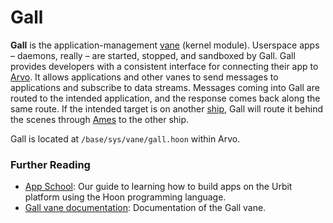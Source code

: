 # Gall

**Gall** is the application-management [vane](/glossary/vane) (kernel module). Userspace apps –⁠ daemons, really –⁠ are started, stopped, and sandboxed by Gall. Gall provides developers with a consistent interface for connecting their app to [Arvo](/glossary/arvo). It allows applications and other vanes to send messages to applications and subscribe to data streams. Messages coming into Gall are routed to the intended application, and the response comes back along the same route. If the intended target is on another [ship](/glossary/ship), Gall will route it behind the scenes through [Ames](/glossary/ames) to the other ship.

Gall is located at `/base/sys/vane/gall.hoon` within Arvo.

### Further Reading

- [App School](/courses/app-school/): Our guide to learning how to build apps on the Urbit platform using the Hoon programming language.
- [Gall vane documentation](/system/kernel/gall): Documentation of the Gall vane.
